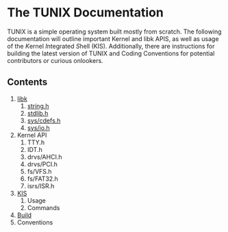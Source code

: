 # The TUNIX Documentation
TUNIX is a simple operating system built mostly from scratch. The following documentation will outline important Kernel and libk APIS, as well as usage of the *K*ernel *I*ntegrated *S*hell (KIS). Additionally, there are instructions for building the latest version of TUNIX and Coding Conventions for potential contributors or curious onlookers.
## Contents
1. [libk](https://github.com/SirBrahms/tunix/blob/main/docs/en/libk.md#01---libk)
    1. [string.h](https://github.com/SirBrahms/tunix/blob/main/docs/en/libk-string.md#0101---stringh)
    2. [stdlib.h](https://github.com/SirBrahms/tunix/blob/main/docs/en/libk-stdlib.md#0102---stdlibh)
    3. [sys/cdefs.h](https://github.com/SirBrahms/tunix/blob/main/docs/en/libk-sys-cdefs.md#0103---syscdefsh)
    4. [sys/io.h](https://github.com/SirBrahms/tunix/blob/main/docs/en/libk-sys-io.md#0104---sysioh)
2. Kernel API
    1. TTY.h
    2. IDT.h
    3. drvs/AHCI.h
    4. drvs/PCI.h
    5. fs/VFS.h
    6. fs/FAT32.h
    7. isrs/ISR.h
3. [KIS](https://github.com/SirBrahms/tunix/blob/main/docs/en/KIS.md#03---kis)
    1. Usage
    2. Commands
4. [Build](https://github.com/SirBrahms/tunix/blob/main/docs/en/build.md#04---building-tunix)
5. Conventions
